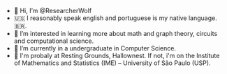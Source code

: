 - 👋 Hi, I’m @ResearcherWolf
- 🇺🇸 I reasonably speak english and portuguese is my native language. 🇧🇷. 
- 👀 I’m interested in learning more about math and graph theory, circuits and computational science.
- 🌱 I’m currently in a undergraduate in Computer Science.
- 🌿 I'm probaly at Resting Grounds, Hallownest. If not, i'm on the Institute of Mathematics and Statistics (IME) – University of São Paulo (USP).
 
